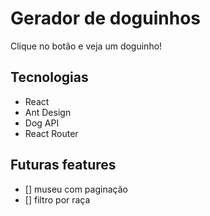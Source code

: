 # Gerador de doguinhos

Clique no botão e veja um doguinho!

## Tecnologias

- React
- Ant Design
- Dog API
- React Router


## Futuras features
- [] museu com paginação
- [] filtro por raça